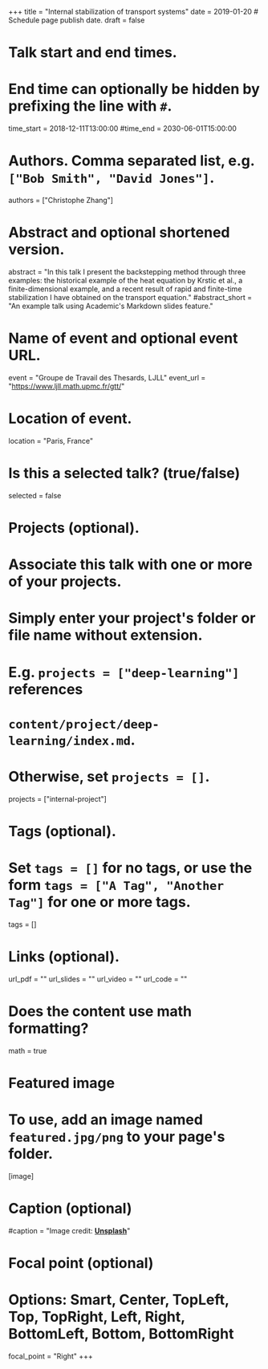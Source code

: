 +++
title = "Internal stabilization of transport systems"
date = 2019-01-20  # Schedule page publish date.
draft = false

# Talk start and end times.
#   End time can optionally be hidden by prefixing the line with `#`.
time_start = 2018-12-11T13:00:00
#time_end = 2030-06-01T15:00:00

# Authors. Comma separated list, e.g. `["Bob Smith", "David Jones"]`.
authors = ["Christophe Zhang"]

# Abstract and optional shortened version.
abstract = "In this talk I present the backstepping method through three examples: the historical example of the heat equation by Krstic et al., a finite-dimensional example, and a recent result of rapid and finite-time stabilization I have obtained on the transport equation."
#abstract_short = "An example talk using Academic's Markdown slides feature."

# Name of event and optional event URL.
event = "Groupe de Travail des Thesards, LJLL"
event_url = "https://www.ljll.math.upmc.fr/gtt/"

# Location of event.
location = "Paris, France"

# Is this a selected talk? (true/false)
selected = false

# Projects (optional).
#   Associate this talk with one or more of your projects.
#   Simply enter your project's folder or file name without extension.
#   E.g. `projects = ["deep-learning"]` references 
#   `content/project/deep-learning/index.md`.
#   Otherwise, set `projects = []`.
projects = ["internal-project"]

# Tags (optional).
#   Set `tags = []` for no tags, or use the form `tags = ["A Tag", "Another Tag"]` for one or more tags.
tags = []

# Links (optional).
url_pdf = ""
url_slides = ""
url_video = ""
url_code = ""

# Does the content use math formatting?
math = true

# Featured image
# To use, add an image named `featured.jpg/png` to your page's folder. 
[image]
  # Caption (optional)
  #caption = "Image credit: [**Unsplash**](https://unsplash.com/photos/bzdhc5b3Bxs)"

  # Focal point (optional)
  # Options: Smart, Center, TopLeft, Top, TopRight, Left, Right, BottomLeft, Bottom, BottomRight
  focal_point = "Right"
+++

